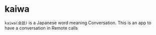 # kaiwa
`kaiwa(会話)` is a Japanese word meaning Conversation. This is an app to have a conversation in Remote calls
